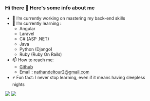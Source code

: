 ### Hi there 👋 Here's some info about me

- 🔭 I’m currently working on mastering my back-end skills
- 🌱 I’m currently learning : 
  - Angular
  - Laravel
  - C# (ASP .NET)
  - Java
  - Python (Django)
  - Ruby (Ruby On Rails)
- 📫 How to reach me: 
  - [Github](https://github.com/mvker)
  - Email : nathandeltour2@gmail.com
- ⚡ Fun fact: I never stop learning, even if it means having sleepless nights

<img src='https://github-readme-stats.vercel.app/api?username=mvker&hide=prs,stars&show_icons=true&theme=tokyonight' />
<img src='https://github-readme-stats.vercel.app/api/top-langs/?username=mvker&theme=tokyonight&hide=html' />

